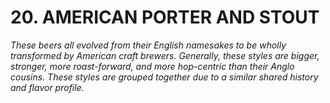 # 20. AMERICAN PORTER AND STOUT

_These beers all evolved from their English namesakes to be wholly transformed by American craft brewers. Generally, these styles are bigger, stronger, more roast-forward, and more hop-centric than their Anglo cousins. These styles are grouped together due to a similar shared history and flavor profile._
